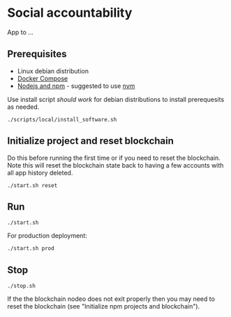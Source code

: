 # Social accountability

App to ...

## Prerequisites

- Linux debian distribution
- [Docker Compose](http://docs.docker.com/compose/)
- [Nodejs and npm](https://nodejs.org) - suggested to use [nvm](https://github.com/nvm-sh/nvm)

Use install script _should work_ for debian distributions to install prerequesits as needed.

`./scripts/local/install_software.sh`

## Initialize project and reset blockchain

Do this before running the first time or if you need to reset the blockchain. Note this will reset the blockchain state back to having a few accounts with all app history deleted.

`./start.sh reset`

## Run

`./start.sh`

For production deployment:

`./start.sh prod`

## Stop

`./stop.sh`

If the the blockchain nodeo does not exit properly then you may need to reset the blockchain (see "Initialize npm projects and blockchain").